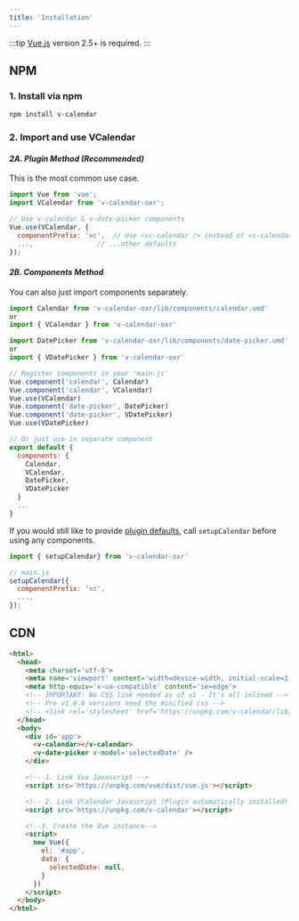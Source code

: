 ```yaml
---
title: 'Installation'
---
```


:::tip
[Vue.js](https://vuejs.org) version 2.5+ is required.
:::

## NPM

### 1. Install via npm

```bash
npm install v-calendar
```

### 2. Import and use VCalendar
#### *2A. Plugin Method (Recommended)*

This is the most common use case.

```js
import Vue from 'vue';
import VCalendar from 'v-calendar-oxr';

// Use v-calendar & v-date-picker components
Vue.use(VCalendar, {
  componentPrefix: 'vc',  // Use <vc-calendar /> instead of <v-calendar />
  ...,                // ...other defaults
});

```

#### *2B. Components Method*

You can also just import components separately.

```js
import Calendar from 'v-calendar-oxr/lib/components/calendar.umd'
or
import { VCalendar } from 'v-calendar-oxr'

import DatePicker from 'v-calendar-oxr/lib/components/date-picker.umd'
or
import { VDatePicker } from 'v-calendar-oxr'

// Register components in your 'main.js'
Vue.component('calendar', Calendar)
Vue.component('calendar', VCalendar)
Vue.use(VCalendar)
Vue.component('date-picker', DatePicker)
Vue.component('date-picker', VDatePicker)
Vue.use(VDatePicker)

// Or just use in separate component
export default {
  components: {
    Calendar,
    VCalendar,
    DatePicker,
    VDatePicker
  }
  ...
}
```

If you would still like to provide [plugin defaults](../api/defaults.md), call `setupCalendar` before using any components.

```js
import { setupCalendar} from 'v-calendar-oxr'

// main.js
setupCalendar({
  componentPrefix: 'vc',
  ...,
});
```

## CDN
```html
<html>
  <head>
    <meta charset='utf-8'>
    <meta name='viewport' content='width=device-width, initial-scale=1, shrink-to-fit=no'>
    <meta http-equiv='x-ua-compatible' content='ie=edge'>
    <!-- IMPORTANT: No CSS link needed as of v1 - It's all inlined -->
    <!-- Pre v1.0.0 versions need the minified css -->
    <!-- <link rel='stylesheet' href='https://unpkg.com/v-calendar/lib/v-calendar.min.css'> -->
  </head>
  <body>
    <div id='app'>
      <v-calendar></v-calendar>
      <v-date-picker v-model='selectedDate' />
    </div>

    <!-- 1. Link Vue Javascript -->
    <script src='https://unpkg.com/vue/dist/vue.js'></script>

    <!-- 2. Link VCalendar Javascript (Plugin automatically installed) -->
    <script src='https://unpkg.com/v-calendar'></script>

    <!--3. Create the Vue instance-->
    <script>
      new Vue({
        el: '#app',
        data: {
          selectedDate: null,
        }
      })
    </script>
  </body>
</html>
```
